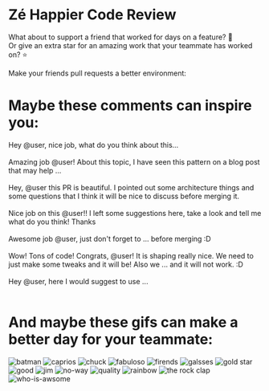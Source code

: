 # Zé Happier Code Review
What about to support a friend that worked for days on a feature? 🍺 <br>
Or give an extra star for an amazing work that your teammate has worked on? ⭐ <br>

Make your friends pull requests a better environment:

# Maybe these comments can inspire you:
Hey @user, nice job, what do you think about this... <br><br>
Amazing job @user! About this topic, I have seen this pattern on a blog post that may help ... <br><br>
Hey, @user this PR is beautiful.  I pointed out some architecture things and some questions that I think it will be nice to discuss before merging it.<br><br>
Nice job on this @user!! I left some suggestions here, take a look and tell me what do you think! Thanks <br><br>
Awesome job @user, just  don't forget to ... before merging :D <br><br>
Wow! Tons of code! Congrats, @user! It is shaping really nice. We need to just make some tweaks and it will be! Also we ... and it will not work. :D<br><br>
Hey @user, here I would suggest to use ...<br><br>

# And maybe these gifs can make a better day for your teammate:
![batman](https://user-images.githubusercontent.com/9298260/84221432-9b4f0c80-aaab-11ea-9006-80c176283826.gif)
![caprios](https://user-images.githubusercontent.com/9298260/84221435-9c803980-aaab-11ea-8b25-3e423314c7b9.gif)
![chuck](https://user-images.githubusercontent.com/9298260/84221440-a013c080-aaab-11ea-8282-4a5bc3bb60a0.gif)
![fabuloso](https://user-images.githubusercontent.com/9298260/84221443-a2761a80-aaab-11ea-9e67-d17701dfd36f.gif)
![firends](https://user-images.githubusercontent.com/9298260/84221447-a5710b00-aaab-11ea-8acd-502ec57c7f11.gif)
![galsses](https://user-images.githubusercontent.com/9298260/84221451-a73ace80-aaab-11ea-862b-4a067ceb133e.gif)
![gold star](https://user-images.githubusercontent.com/9298260/84221456-a99d2880-aaab-11ea-9501-11765f3b7402.gif)
![good](https://user-images.githubusercontent.com/9298260/84221460-aace5580-aaab-11ea-9120-74e460941c00.gif)
![jim](https://user-images.githubusercontent.com/9298260/84221463-ad30af80-aaab-11ea-9f4e-d7aaa7b35b48.gif)
![no-way](https://user-images.githubusercontent.com/9298260/84221470-aefa7300-aaab-11ea-9c3a-d52aa327e0fc.gif)
![quality](https://user-images.githubusercontent.com/9298260/84221476-b15ccd00-aaab-11ea-83be-e8ff39d68560.gif)
![rainbow](https://user-images.githubusercontent.com/9298260/84221477-b1f56380-aaab-11ea-9516-c6f07a1800f1.gif)
![the rock clap](https://user-images.githubusercontent.com/9298260/84221479-b3269080-aaab-11ea-97c7-abe7f337e018.gif)
![who-is-awsome](https://user-images.githubusercontent.com/9298260/84221496-bc176200-aaab-11ea-9b9c-2b3ad7f11d62.gif)
